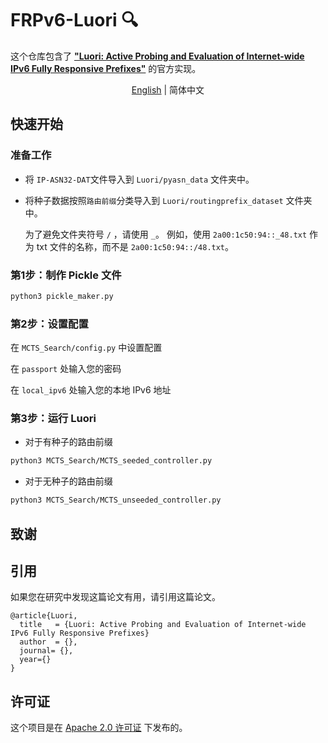
# FRPv6-Luori 🔍
这个仓库包含了 [**"Luori: Active Probing and Evaluation of Internet-wide IPv6 Fully Responsive Prefixes"**](https://frpv6.github.io) 的官方实现。

</div>

<div align="center">

[English](README.md) | 简体中文

</div>

## 快速开始
### 准备工作
- 将 ```IP-ASN32-DAT```文件导入到 ```Luori/pyasn_data``` 文件夹中。
- 将种子数据按照```路由前缀```分类导入到 ```Luori/routingprefix_dataset``` 文件夹中。
  
  为了避免文件夹符号 ```/``` ，请使用 ```_```。
  例如，使用 ```2a00:1c50:94::_48.txt``` 作为 txt 文件的名称，而不是 ```2a00:1c50:94::/48.txt```。

### 第1步：制作 Pickle 文件
```bash
python3 pickle_maker.py
```
### 第2步：设置配置
在 ```MCTS_Search/config.py``` 中设置配置

在 ```passport``` 处输入您的密码

在 ```local_ipv6``` 处输入您的本地 IPv6 地址
### 第3步：运行 Luori
- 对于有种子的路由前缀
```bash
python3 MCTS_Search/MCTS_seeded_controller.py
```
- 对于无种子的路由前缀
```bash
python3 MCTS_Search/MCTS_unseeded_controller.py
```

## 致谢

## 引用
如果您在研究中发现这篇论文有用，请引用这篇论文。
```
@article{Luori,
  title   = {Luori: Active Probing and Evaluation of Internet-wide IPv6 Fully Responsive Prefixes}
  author  = {},
  journal= {},
  year={}
}
```
## 许可证
这个项目是在 [Apache 2.0 许可证](LICENSE) 下发布的。
